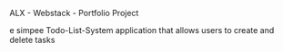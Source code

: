 ALX - Webstack - Portfolio Project

e simpee Todo-List-System application that allows users to create and delete tasks

